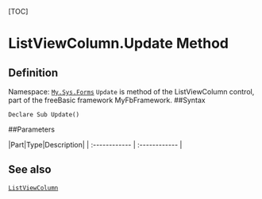 [TOC]
# ListViewColumn.Update Method

## Definition
Namespace: [`My.Sys.Forms`](My.Sys.Forms.md)
`Update` is method of the ListViewColumn control, part of the freeBasic framework MyFbFramework.
##Syntax
```freeBasic
Declare Sub Update()
```

##Parameters

|Part|Type|Description|
| :------------ | :------------ |
## See also
[`ListViewColumn`](ListViewColumn.md)
